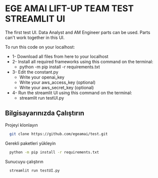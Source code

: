 # EGE AMAI LIFT-UP TEAM TEST STREAMLIT UI
The first test UI. Data Analyst and AM Engineer parts can be used. Parts can't work together in this UI.

To run this code on your localhost:
- 1- Download all files from here to your localhost
- 2- Install all required frameworks using this command on the terminal: 
  - python -m pip install -r requirements.txt
- 3- Edit the constant.py
  - Write your openai_key
  - Write your aws_access_key (optional)
  - Write your aws_secret_key (optional)
- 4- Run the streamlit UI using this command on the terminal:
  - streamlit run testUI.py


## Bilgisayarınızda Çalıştırın

Projeyi klonlayın

```bash
  git clone https://github.com/egeamai/test.git
```

Gerekli paketleri yükleyin

```bash
  python -m pip install -r requirements.txt
```

Sunucuyu çalıştırın

```bash
  streamlit run testUI.py
```

  
